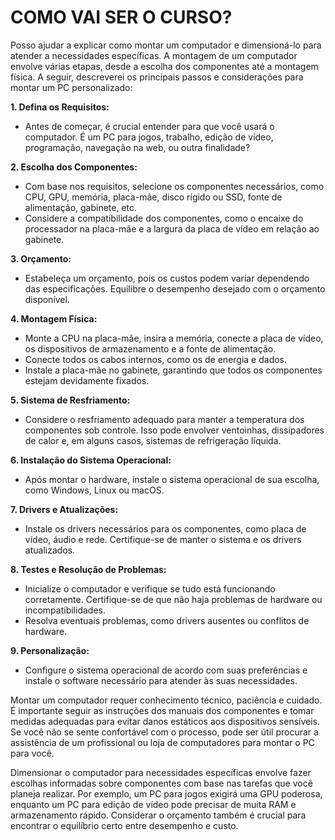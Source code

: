 # COMO VAI SER O CURSO?
Posso ajudar a explicar como montar um computador e dimensioná-lo para atender a necessidades específicas. A montagem de um computador envolve várias etapas, desde a escolha dos componentes até a montagem física. A seguir, descreverei os principais passos e considerações para montar um PC personalizado:

**1. Defina os Requisitos:**
   - Antes de começar, é crucial entender para que você usará o computador. É um PC para jogos, trabalho, edição de vídeo, programação, navegação na web, ou outra finalidade?

**2. Escolha dos Componentes:**
   - Com base nos requisitos, selecione os componentes necessários, como CPU, GPU, memória, placa-mãe, disco rígido ou SSD, fonte de alimentação, gabinete, etc.
   - Considere a compatibilidade dos componentes, como o encaixe do processador na placa-mãe e a largura da placa de vídeo em relação ao gabinete.

**3. Orçamento:**
   - Estabeleça um orçamento, pois os custos podem variar dependendo das especificações. Equilibre o desempenho desejado com o orçamento disponível.

**4. Montagem Física:**
   - Monte a CPU na placa-mãe, insira a memória, conecte a placa de vídeo, os dispositivos de armazenamento e a fonte de alimentação.
   - Conecte todos os cabos internos, como os de energia e dados.
   - Instale a placa-mãe no gabinete, garantindo que todos os componentes estejam devidamente fixados.

**5. Sistema de Resfriamento:**
   - Considere o resfriamento adequado para manter a temperatura dos componentes sob controle. Isso pode envolver ventoinhas, dissipadores de calor e, em alguns casos, sistemas de refrigeração líquida.

**6. Instalação do Sistema Operacional:**
   - Após montar o hardware, instale o sistema operacional de sua escolha, como Windows, Linux ou macOS.

**7. Drivers e Atualizações:**
   - Instale os drivers necessários para os componentes, como placa de vídeo, áudio e rede. Certifique-se de manter o sistema e os drivers atualizados.

**8. Testes e Resolução de Problemas:**
   - Inicialize o computador e verifique se tudo está funcionando corretamente. Certifique-se de que não haja problemas de hardware ou incompatibilidades.
   - Resolva eventuais problemas, como drivers ausentes ou conflitos de hardware.

**9. Personalização:**
   - Configure o sistema operacional de acordo com suas preferências e instale o software necessário para atender às suas necessidades.

Montar um computador requer conhecimento técnico, paciência e cuidado. É importante seguir as instruções dos manuais dos componentes e tomar medidas adequadas para evitar danos estáticos aos dispositivos sensíveis. Se você não se sente confortável com o processo, pode ser útil procurar a assistência de um profissional ou loja de computadores para montar o PC para você.

Dimensionar o computador para necessidades específicas envolve fazer escolhas informadas sobre componentes com base nas tarefas que você planeja realizar. Por exemplo, um PC para jogos exigirá uma GPU poderosa, enquanto um PC para edição de vídeo pode precisar de muita RAM e armazenamento rápido. Considerar o orçamento também é crucial para encontrar o equilíbrio certo entre desempenho e custo.